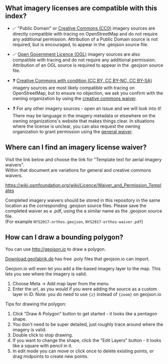 ## What imagery licenses are compatible with this index?

- :white_check_mark: "Public Domain" or [Creative Commons (CC0)](https://creativecommons.org/share-your-work/public-domain/cc0/)
imagery sources are directly compatible with tracing on OpenStreetMap and do not
require any additional permission.  Attribution of a Public Domain source is
not required, but is encouraged, to appear in the .geojson source file.

- :white_check_mark: [Open Government Licence (OGL)](http://www.nationalarchives.gov.uk/doc/open-government-licence/version/3/)
imagery sources are also compatible with tracing and do not require any additional
permission.  Attribution of an OGL source is required to appear in the .geojson source file.

- :question: [Creative Commons with condition (CC BY, CC BY-NC, CC BY-SA)](https://creativecommons.org/share-your-work/licensing-types-examples/) imagery sources are most likely compatible with tracing on
OpenStreetMap, but to ensure no objection, we ask you confirm with the owning
organization by using the [creative commons waiver](#where-can-i-find-an-imagery-license-waiver).

- :question: For any other imagery sources - open an issue and we will look into it!
There may be language in the imagery metadata or elsewhere on the owning organizations's
website that makes things clear.  In situations where the license is unclear, you
can also request the owning organization to grant permission using the
[general waiver](#where-can-i-find-an-imagery-license-waiver).


## Where can I find an imagery license waiver?

Visit the link below and choose the link for "Template text for aerial imagery waivers".<br/>
Within that document are variations for general and creative commons waivers.

https://wiki.osmfoundation.org/wiki/Licence/Waiver_and_Permission_Templates

Completed imagery waivers should be stored in this repository in the same location
as the corresponding .geojson source files.  Please save the completed waiver as
a .pdf, using the a similar name as the .geojson source file.<br/>
(For example `NYS2017-orthos.geojson`, `NYS2017-orthos-waiver.pdf`)


## How can I draw a bounding polygon?

You can use http://geojson.io to draw a polygon.

[Download.geofabrik.de](https://download.geofabrik.de/) has free .poly files that geojson.io can import.

Geojson.io will even let you add a tile-based imagery layer to the map.  This lets
you see where the imagery is valid.

1. Choose Meta -> Add map layer from the menu
2. Enter the url, as you would if you were adding the source as a custom layer in iD.
Note: you do need to use `{z}` instead of `{zoom}` on geojson.io

Tips for drawing the polygon:

1. Click "Draw A Polygon" button to get started - it looks like a pentagon shape.
2. You don't need to be super detailed, just roughly trace around where the imagery is valid.
3. Double click to stop drawing.
4. If you want to change the shape, click the "Edit Layers" button - it looks like a square with pencil in it.
5. In edit mode you can move or click once to delete existing points, or drag midpoints to create new points.


